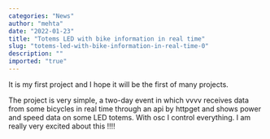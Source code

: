 ```yaml
---
categories: "News"
author: "mehta"
date: "2022-01-23"
title: "Totems LED with bike information in real time"
slug: "totems-led-with-bike-information-in-real-time-0"
description: ""
imported: "true"
---
```



It is my first project and I hope it will be the first of many projects.

The project is very simple, a two-day event in which vvvv receives data from some bicycles in real time through an api by httpget and shows power and speed data on some LED totems. With osc I control everything. I am really very excited about this !!!!